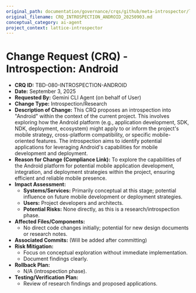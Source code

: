 ```yaml
---
original_path: documentation/governance/crqs/github/meta-introspector/lattice-introspector/docs/crq/CRQ_INTROSPECTION_ANDROID_20250903.md
original_filename: CRQ_INTROSPECTION_ANDROID_20250903.md
conceptual_category: ai-agent
project_context: lattice-introspector
---
```


# Change Request (CRQ) - Introspection: Android

*   **CRQ ID:** TBD-080-INTROSPECTION-ANDROID
*   **Date:** September 3, 2025
*   **Requested By:** Gemini CLI Agent (on behalf of User)
*   **Change Type:** Introspection/Research
*   **Description of Change:**
    This CRQ proposes an introspection into "Android" within the context of the current project. This involves exploring how the Android platform (e.g., application development, SDK, NDK, deployment, ecosystem) might apply to or inform the project's mobile strategy, cross-platform compatibility, or specific mobile-oriented features. The introspection aims to identify potential applications for leveraging Android's capabilities for mobile development and deployment.
*   **Reason for Change (Compliance Link):**
    To explore the capabilities of the Android platform for potential mobile application development, integration, and deployment strategies within the project, ensuring efficient and reliable mobile presence.
*   **Impact Assessment:**
    *   **Systems/Services:** Primarily conceptual at this stage; potential influence on future mobile development or deployment strategies.
    *   **Users:** Project developers and architects.
    *   **Potential Risks:** None directly, as this is a research/introspection phase.
*   **Affected Files/Components:**
    *   No direct code changes initially; potential for new design documents or research notes.
*   **Associated Commits:** (Will be added after committing)
*   **Risk Mitigation:**
    *   Focus on conceptual exploration without immediate implementation.
    *   Document findings clearly.
*   **Rollback Plan:**
    *   N/A (introspection phase).
*   **Testing/Verification Plan:**
    *   Review of research findings and proposed applications.
